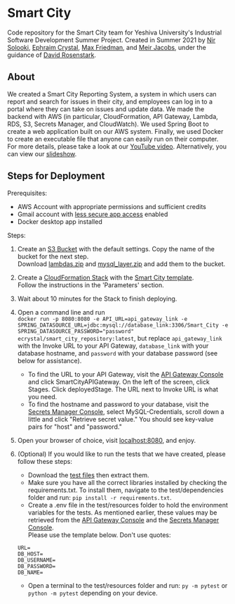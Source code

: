 # Smart City

Code repository for the Smart City team for Yeshiva University's Industrial Software Development Summer Project. Created in Summer 2021 by [Nir Solooki](https://www.linkedin.com/in/nir-solooki-018702204/), [Ephraim Crystal](https://www.linkedin.com/in/ephraim-crystal-429a8020a/), [Max Friedman](https://www.linkedin.com/in/max-friedman-98a77a205/), and [Meir Jacobs](https://www.linkedin.com/in/jordan-meir-jacobs/), under the guidance of [David Rosenstark](https://www.linkedin.com/in/david-rosenstark-3b070b8/).

## About
We created a Smart City Reporting System, a system in which users can report and search for issues in their city, and employees can log in to a portal where they can take on issues and update data. We made the backend with AWS (in particular, CloudFormation, API Gateway, Lambda, RDS, S3, Secrets Manager, and CloudWatch). We used Spring Boot to create a web application built on our AWS system. Finally, we used Docker to create an executable file that anyone can easily run on their computer.\
For more details, please take a look at our [YouTube video](https://youtu.be/Sxdd5BMu2iI). Alternatively, you can view our [slideshow](https://github.com/meirjacobs/Smart-City/blob/main/Smart%20City%20Reporting%20System.pptx).

## Steps for Deployment

Prerequisites: 
- AWS Account with appropriate permissions and sufficient credits
- Gmail account with [less secure app access](https://myaccount.google.com/lesssecureapps) enabled
- Docker desktop app installed

Steps:
1. Create an [S3 Bucket](https://s3.console.aws.amazon.com/s3/home) with the default settings. Copy the name of the bucket for the next step.\
Download [lambdas.zip](https://github.com/meirjacobs/Smart-City/blob/main/CloudFormation/lambdas.zip) and [mysql_layer.zip](https://github.com/meirjacobs/Smart-City/blob/main/CloudFormation/mysql_layer.zip) and add them to the bucket.

2. Create a [CloudFormation Stack](https://console.aws.amazon.com/cloudformation/home) with the [Smart City template](https://github.com/meirjacobs/Smart-City/blob/main/CloudFormation/smart_city_template.yml).\
Follow the instructions in the 'Parameters' section.

3. Wait about 10 minutes for the Stack to finish deploying.

4. Open a command line and run\
`docker run -p 8080:8080 -e API_URL=api_gateway_link -e SPRING_DATASOURCE_URL=jdbc:mysql://database_link:3306/Smart_City -e SPRING_DATASOURCE_PASSWORD="password" ecrystal/smart_city_repository:latest`, but replace `api_gateway_link` with the Invoke URL to your API Gateway, `database_link` with your database hostname, and `password` with your database password (see below for assistance).
    * To find the URL to your API Gateway, visit the [API Gateway Console](https://console.aws.amazon.com/apigateway/main/apis) and click SmartCityAPIGateway. On the left of the screen, click Stages. Click deployedStage. The URL next to Invoke URL is what you need.
    * To find the hostname and password to your database, visit the [Secrets Manager Console](https://console.aws.amazon.com/secretsmanager/home), select MySQL-Credentials, scroll down a little and click "Retrieve secret value." You should see key-value pairs for "host" and "password."

5. Open your browser of choice, visit [localhost:8080](https://localhost:8080), and enjoy.

6. (Optional) If you would like to run the tests that we have created, please follow these steps:
    * Download the [test files](https://downgit.github.io/#/home?url=https://github.com/meirjacobs/Smart-City/tree/main/src/test) then extract them.
    * Make sure you have all the correct libraries installed by checking the requirements.txt. To install them, navigate to the test/dependencies folder and run: `pip install -r requirements.txt`.
    * Create a .env file in the test/resources folder to hold the environment variables for the tests. As mentioned earlier, these values may be retrieved from the [API Gateway Console](https://console.aws.amazon.com/apigateway/main/apis) and the [Secrets Manager Console](https://console.aws.amazon.com/secretsmanager/home).\
    Please use the template below. Don't use quotes:
    ```
    URL=
    DB_HOST=
    DB_USERNAME=
    DB_PASSWORD=
    DB_NAME=
    ```
    * Open a terminal to the test/resources folder and run: `py -m pytest` or `python -m pytest` depending on your device.